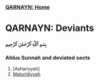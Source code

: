 <link rel="icon" href="favicon.ico">
<link rel="stylesheet" href="https://dhulqarnayn.github.io/qarnayn/index.css">

### [QARNAYN: Home](https://dhulqarnayn.github.io/qarnayn/)
# QARNAYN: Deviants

### بِسْمِ ٱللَّٰهِ ٱلرَّحْمَٰنِ ٱلرَّحِيمِ
### Ahlus Sunnah and deviated sects

1. [Ashariyyah]
2. [Maturidiyyah](https://dhulqarnayn.github.io/qarnayn/ahlulquran/deviants/maturidi.html)
